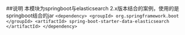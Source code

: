 ##说明
本模块为springboot与elasticsearch 2.x版本结合的案例，使用的是springboot结合的jar
``
 <dependency>
            <groupId> org.springframework.boot </groupId>
            <artifactId> spring-boot-starter-data-elasticsearch </artifactId>
        </dependency>
``
